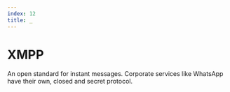```yaml
---
index: 12
title: _
---
```

# XMPP

An open standard for instant messages. Corporate services like WhatsApp have their own, closed and secret protocol.